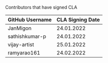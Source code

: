 Contributors that have signed CLA

| GitHub Username | CLA Signing Date |
|---------------------|-----------|
| JanMigon | 24.01.2022 |
| sathishkumar-p | 24.01.2022 |
| vijay-artist | 25.01.2022 |
| ramyarao161 | 24.02.2022 |

